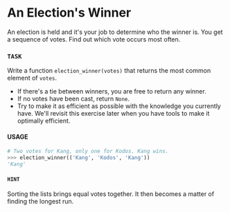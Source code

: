 # An Election's Winner

An election is held and it's your job to determine who the winner is.
You get a sequence of votes.
Find out which vote occurs most often.

### `TASK`

Write a function `election_winner(votes)` that returns the most common element of `votes`.

- If there's a tie between winners, you are free to return any winner.
- If no votes have been cast, return `None`.
- Try to make it as efficient as possible with the knowledge you currently have.
  We'll revisit this exercise later when you have tools to make it optimally efficient.

#### USAGE

```python
# Two votes for Kang, only one for Kodos. Kang wins.
>>> election_winner(('Kang', 'Kodos', 'Kang'))
'Kang'
```

#### `HINT`

Sorting the lists brings equal votes together.
It then becomes a matter of finding the longest run.
